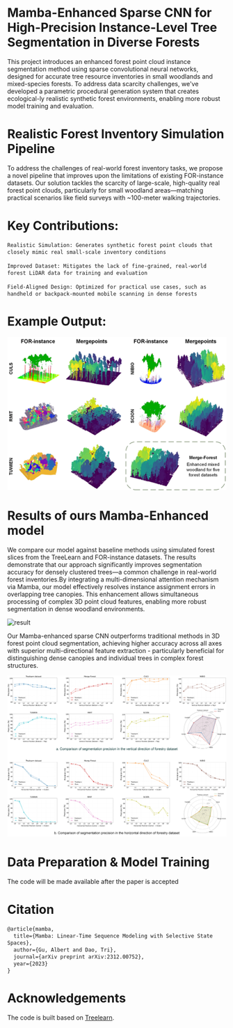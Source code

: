 # Mamba-Enhanced Sparse CNN for High-Precision Instance-Level Tree Segmentation in Diverse Forests
This project introduces an enhanced forest point cloud instance segmentation method using sparse convolutional neural networks, designed for accurate tree resource inventories in small woodlands and mixed-species forests. To address data scarcity challenges, we've developed a parametric procedural generation system that creates ecological-ly realistic synthetic forest environments, enabling more robust model training and evaluation.
# Realistic Forest Inventory Simulation Pipeline
To address the challenges of real-world forest inventory tasks, we propose a novel pipeline that improves upon the limitations of existing FOR-instance datasets. Our solution tackles the scarcity of large-scale, high-quality real forest point clouds, particularly for small woodland areas—matching practical scenarios like field surveys with ~100-meter walking trajectories.
# Key Contributions:

    Realistic Simulation: Generates synthetic forest point clouds that closely mimic real small-scale inventory conditions

    Improved Dataset: Mitigates the lack of fine-grained, real-world forest LiDAR data for training and evaluation

    Field-Aligned Design: Optimized for practical use cases, such as handheld or backpack-mounted mobile scanning in dense forests

# Example Output:
  
![result](https://github.com/Cocktail-salad/MAMBA-TREE-SEG/blob/master/Figures/Figure8.jpg)

# Results of ours Mamba-Enhanced model
We compare our model against baseline methods using simulated forest slices from the TreeLearn and FOR-instance datasets. The results demonstrate that our approach significantly improves segmentation accuracy for densely clustered trees—a common challenge in real-world forest inventories.By integrating a multi-dimensional attention mechanism via Mamba, our model effectively resolves instance assignment errors in overlapping tree canopies. This enhancement allows simultaneous processing of complex 3D point cloud features, enabling more robust segmentation in dense woodland environments.

![result](https://github.com/Cocktail-salad/MAMBA-TREE-SEG/blob/master/Figures/Figure9.jpg)

Our Mamba-enhanced sparse CNN outperforms traditional methods in 3D forest point cloud segmentation, achieving higher accuracy across all axes with superior multi-directional feature extraction - particularly beneficial for distinguishing dense canopies and individual trees in complex forest structures.

![result](https://github.com/Cocktail-salad/MAMBA-TREE-SEG/blob/master/Figures/Figure10.jpg)

# Data Preparation & Model Training
The code will be made available after the paper is accepted
# Citation
```
@article{mamba,
  title={Mamba: Linear-Time Sequence Modeling with Selective State Spaces},
  author={Gu, Albert and Dao, Tri},
  journal={arXiv preprint arXiv:2312.00752},
  year={2023}
}
```
# Acknowledgements
The code is built based on [Treelearn](https://github.com/ecker-lab/TreeLearn).
